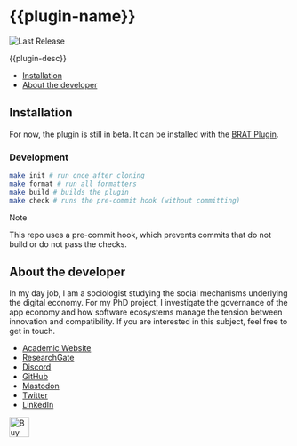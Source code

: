 # {{plugin-name}}
<!--PENDING admission in plugin store ![Obsidian Downloads](https://img.shields.io/badge/dynamic/json?logo=obsidian&color=%23483699&label=downloads&query=%24%5B%22{{plugin-id}}%22%5D.downloads&url=https%3A%2F%2Fraw.githubusercontent.com%2Fobsidianmd%2Fobsidian-releases%2Fmaster%2Fcommunity-plugin-stats.json&style=plastic)-->
![Last Release](https://img.shields.io/github/v/release/chrisgrieser/{{plugin-id}}?label=Latest%20Release&style=plastic)

{{plugin-desc}}

<!-- toc -->

- [Installation](#installation)
- [About the developer](#about-the-developer)

<!-- tocstop -->

## Installation
For now, the plugin is still in beta. It can be installed with the [BRAT Plugin](https://github.com/TfTHacker/obsidian42-brat).

<!-- PENDING admission in plugin store [Install in Obsidian](https://obsidian.md/plugins?id={{plugin-id}})-->

### Development

```bash
make init # run once after cloning
make format # run all formatters
make build # builds the plugin
make check # runs the pre-commit hook (without committing)
```

> [!NOTE]
> This repo uses a pre-commit hook, which prevents commits that do not build or
> do not pass the checks.

<!-- vale Google.FirstPerson = NO -->
## About the developer
In my day job, I am a sociologist studying the social mechanisms underlying the
digital economy. For my PhD project, I investigate the governance of the app
economy and how software ecosystems manage the tension between innovation and
compatibility. If you are interested in this subject, feel free to get in touch.

- [Academic Website](https://chris-grieser.de/)
- [ResearchGate](https://www.researchgate.net/profile/Christopher-Grieser)
- [Discord](https://discordapp.com/users/462774483044794368/)
- [GitHub](https://github.com/chrisgrieser/)
- [Mastodon](https://pkm.social/@pseudometa)
- [Twitter](https://twitter.com/pseudo_meta)
- [LinkedIn](https://www.linkedin.com/in/christopher-grieser-ba693b17a/)

<a href='https://ko-fi.com/Y8Y86SQ91' target='_blank'>
<img height='36' style='border:0px;height:36px;'
src='https://cdn.ko-fi.com/cdn/kofi1.png?v=3' border='0' alt='Buy Me a Coffee at
ko-fi.com' /></a>
